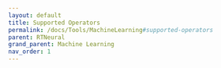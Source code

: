 ```yaml
---
layout: default
title: Supported Operators
permalink: /docs/Tools/MachineLearning#supported-operators
parent: RTNeural
grand_parent: Machine Learning
nav_order: 1
---
```


